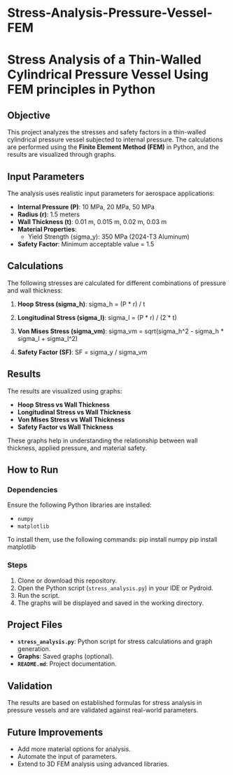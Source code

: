 # Stress-Analysis-Pressure-Vessel-FEM

# Stress Analysis of a Thin-Walled Cylindrical Pressure Vessel Using FEM principles in Python

## Objective
This project analyzes the stresses and safety factors in a thin-walled cylindrical pressure vessel subjected to internal pressure. The calculations are performed using the **Finite Element Method (FEM)** in Python, and the results are visualized through graphs.

## Input Parameters
The analysis uses realistic input parameters for aerospace applications:

- **Internal Pressure (P)**: 10 MPa, 20 MPa, 50 MPa  
- **Radius (r)**: 1.5 meters  
- **Wall Thickness (t)**: 0.01 m, 0.015 m, 0.02 m, 0.03 m  
- **Material Properties**:
  - Yield Strength (sigma_y): 350 MPa (2024-T3 Aluminum)
- **Safety Factor**: Minimum acceptable value = 1.5

## Calculations
The following stresses are calculated for different combinations of pressure and wall thickness:

1. **Hoop Stress (sigma_h)**:
sigma_h = (P * r) / t


2. **Longitudinal Stress (sigma_l)**:
sigma_l = (P * r) / (2 * t)


3. **Von Mises Stress (sigma_vm)**:
sigma_vm = sqrt(sigma_h^2 - sigma_h * sigma_l + sigma_l^2)


4. **Safety Factor (SF)**:
SF = sigma_y / sigma_vm



## Results
The results are visualized using graphs:
- **Hoop Stress vs Wall Thickness**
- **Longitudinal Stress vs Wall Thickness**
- **Von Mises Stress vs Wall Thickness**
- **Safety Factor vs Wall Thickness**

These graphs help in understanding the relationship between wall thickness, applied pressure, and material safety.

## How to Run

### Dependencies
Ensure the following Python libraries are installed:
- `numpy`
- `matplotlib`

To install them, use the following commands:
pip install numpy pip install matplotlib


### Steps
1. Clone or download this repository.
2. Open the Python script (`stress_analysis.py`) in your IDE or Pydroid.
3. Run the script.
4. The graphs will be displayed and saved in the working directory.

## Project Files
- **`stress_analysis.py`**: Python script for stress calculations and graph generation.
- **Graphs**: Saved graphs (optional).
- **`README.md`**: Project documentation.

## Validation
The results are based on established formulas for stress analysis in pressure vessels and are validated against real-world parameters.

## Future Improvements
- Add more material options for analysis.
- Automate the input of parameters.
- Extend to 3D FEM analysis using advanced libraries.


